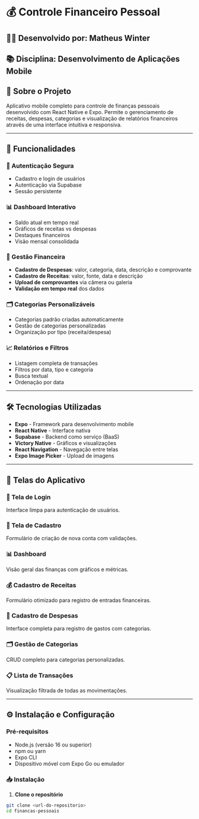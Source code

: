 # 💰 Controle Financeiro Pessoal

## 👨‍💻 Desenvolvido por: Matheus Winter
## 📚 Disciplina: Desenvolvimento de Aplicações Mobile

## 📱 Sobre o Projeto

Aplicativo mobile completo para controle de finanças pessoais desenvolvido com React Native e Expo. Permite o gerenciamento de receitas, despesas, categorias e visualização de relatórios financeiros através de uma interface intuitiva e responsiva.

---

## 🚀 Funcionalidades

### 🔐 Autenticação Segura
- Cadastro e login de usuários
- Autenticação via Supabase
- Sessão persistente

### 📊 Dashboard Interativo
- Saldo atual em tempo real
- Gráficos de receitas vs despesas
- Destaques financeiros
- Visão mensal consolidada

### 💸 Gestão Financeira
- **Cadastro de Despesas**: valor, categoria, data, descrição e comprovante
- **Cadastro de Receitas**: valor, fonte, data e descrição
- **Upload de comprovantes** via câmera ou galeria
- **Validação em tempo real** dos dados

### 🗂️ Categorias Personalizáveis
- Categorias padrão criadas automaticamente
- Gestão de categorias personalizadas
- Organização por tipo (receita/despesa)

### 📈 Relatórios e Filtros
- Listagem completa de transações
- Filtros por data, tipo e categoria
- Busca textual
- Ordenação por data

---

## 🛠️ Tecnologias Utilizadas

- **Expo** - Framework para desenvolvimento mobile
- **React Native** - Interface nativa
- **Supabase** - Backend como serviço (BaaS)
- **Victory Native** - Gráficos e visualizações
- **React Navigation** - Navegação entre telas
- **Expo Image Picker** - Upload de imagens

---

## 📸 Telas do Aplicativo

### 🔐 Tela de Login
Interface limpa para autenticação de usuários.

### 📝 Tela de Cadastro
Formulário de criação de nova conta com validações.

### 📊 Dashboard
Visão geral das finanças com gráficos e métricas.

### 💰 Cadastro de Receitas
Formulário otimizado para registro de entradas financeiras.

### 💸 Cadastro de Despesas
Interface completa para registro de gastos com categorias.

### 🗂️ Gestão de Categorias
CRUD completo para categorias personalizadas.

### 📋 Lista de Transações
Visualização filtrada de todas as movimentações.

---

## ⚙️ Instalação e Configuração

### Pré-requisitos
- Node.js (versão 16 ou superior)
- npm ou yarn
- Expo CLI
- Dispositivo móvel com Expo Go ou emulador

### 📥 Instalação

1. **Clone o repositório**
```bash
git clone <url-do-repositorio>
cd financas-pessoais
